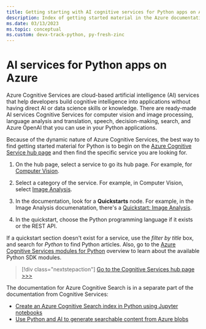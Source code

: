 ```yaml
---
title: Getting starting with AI cognitive services for Python apps on Azure
description: Index of getting started material in the Azure documentation for AI cognitive services for Python apps.
ms.date: 03/13/2023
ms.topic: conceptual
ms.custom: devx-track-python, py-fresh-zinc
---
```


# AI services for Python apps on Azure

Azure Cognitive Services are cloud-based artificial intelligence (AI) services that help developers build cognitive intelligence into applications without having direct AI or data science skills or knowledge. There are ready-made AI services Cognitive Services for computer vision and image processing, language analysis and translation, speech, decision-making, search, and Azure OpenAI that you can use in your Python applications.

Because of the dynamic nature of Azure Cognitive Services, the best way to find getting started material for Python is to begin on the [Azure Cognitive Service hub page](/azure/cognitive-services/) and then find the specific service you are looking for.

1. On the hub page, select a service to go its hub page. For example, for [Computer Vision](/azure/cognitive-services/computer-vision/).

1. Select a category of the service. For example, in Computer Vision, select [Image Analysis](/azure/cognitive-services/computer-vision/overview-image-analysis).

1. In the documentation, look for a **Quickstarts** node. For example, in the Image Analysis documenatation, there's a [Quickstart: Image Analysis](/azure/cognitive-services/computer-vision/quickstarts-sdk/image-analysis-client-library-40).

1. In the quickstart, choose the Python programming language if it exists or the REST API.

If a quickstart section doesn't exist for a service, use the *filter by title* box, and search for *Python* to find Python articles. Also, go to the [Azure Cognitive Services modules for Python](/python/api/overview/azure/cognitive-services) overview to learn about the available Python SDK modules.

> [!div class="nextstepaction"]
> [Go to the Cognitive Services hub page >>>](/azure/cognitive-services/)

The documentation for Azure Cognitive Search is in a separate part of the documentation from Cognitive Services:

- [Create an Azure Cognitive Search index in Python using Jupyter notebooks](/azure/search/search-get-started-python)
- [Use Python and AI to generate searchable content from Azure blobs](/azure/search/cognitive-search-tutorial-blob-python)
